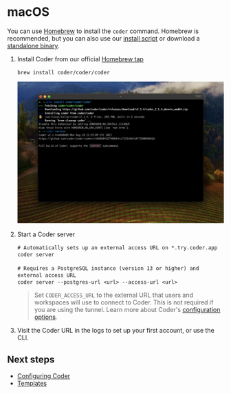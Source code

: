 # macOS

You can use [Homebrew](https://brew.sh) to install the `coder` command.
Homebrew is recommended, but you can also use our [install script](./install.sh.md)
or download a [standalone binary](./binary.md).

1. Install Coder from our official [Homebrew tap](https://github.com/coder/homebrew-coder)

   ```console
   brew install coder/coder/coder
   ```

   ![Homebrew output from installing Coder](../images/install/homebrew.png)

2. Start a Coder server

   ```console
   # Automatically sets up an external access URL on *.try.coder.app
   coder server

   # Requires a PostgreSQL instance (version 13 or higher) and external access URL
   coder server --postgres-url <url> --access-url <url>
   ```

   > Set `CODER_ACCESS_URL` to the external URL that users and workspaces will
   > use to connect to Coder. This is not required if you are using the tunnel.
   > Learn more about Coder's [configuration options](../admin/configure.md).

4. Visit the Coder URL in the logs to set up your first account, or use the CLI.

## Next steps

- [Configuring Coder](../admin/configure.md)
- [Templates](../templates/index.md)
